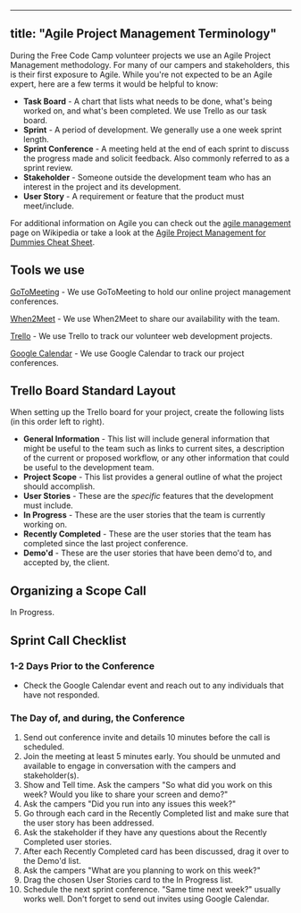 
---
title: "Agile Project Management Terminology"
---

During the Free Code Camp volunteer projects we use an Agile Project Management methodology. For many of our campers and stakeholders, this is their first exposure to Agile. While you're not expected to be an Agile expert, here are a few terms it would be helpful to know:

*   **Task Board** - A chart that lists what needs to be done, what's being worked on, and what's been completed. We use Trello as our task board.
*   **Sprint** - A period of development. We generally use a one week sprint length.
*   **Sprint Conference** - A meeting held at the end of each sprint to discuss the progress made and solicit feedback. Also commonly referred to as a sprint review.
*   **Stakeholder** - Someone outside the development team who has an interest in the project and its development.
*   **User Story** - A requirement or feature that the product must meet/include.

For additional information on Agile you can check out the [agile management](https://en.wikipedia.org/wiki/Agile_management) page on Wikipedia or take a look at the [Agile Project Management for Dummies Cheat Sheet](http://www.dummies.com/how-to/content/agile-project-management-for-dummies-cheat-sheet.html).

## Tools we use

[GoToMeeting](http://www.gotomeeting.com) - We use GoToMeeting to hold our online project management conferences.

[When2Meet](http://www.when2meet.com) - We use When2Meet to share our availability with the team.

[Trello](http://www.trello.com) - We use Trello to track our volunteer web development projects.

[Google Calendar](https://www.google.com/calendar) - We use Google Calendar to track our project conferences.

## Trello Board Standard Layout

When setting up the Trello board for your project, create the following lists (in this order left to right).

*   **General Information** - This list will include general information that might be useful to the team such as links to current sites, a description of the current or proposed workflow, or any other information that could be useful to the development team.
*   **Project Scope** - This list provides a general outline of what the project should accomplish.
*   **User Stories** - These are the _specific_ features that the development must include.
*   **In Progress** - These are the user stories that the team is currently working on.
*   **Recently Completed** - These are the user stories that the team has completed since the last project conference.
*   **Demo'd** - These are the user stories that have been demo'd to, and accepted by, the client.

## Organizing a Scope Call

In Progress.

## Sprint Call Checklist

### 1-2 Days Prior to the Conference

*   Check the Google Calendar event and reach out to any individuals that have not responded.

### The Day of, and during, the Conference

1.  Send out conference invite and details 10 minutes before the call is scheduled.
2.  Join the meeting at least 5 minutes early. You should be unmuted and available to engage in conversation with the campers and stakeholder(s).
3.  Show and Tell time. Ask the campers "So what did you work on this week? Would you like to share your screen and demo?"
4.  Ask the campers "Did you run into any issues this week?"
5.  Go through each card in the Recently Completed list and make sure that the user story has been addressed.
6.  Ask the stakeholder if they have any questions about the Recently Completed user stories.
7.  After each Recently Completed card has been discussed, drag it over to the Demo'd list.
8.  Ask the campers "What are you planning to work on this week?"
9.  Drag the chosen User Stories card to the In Progress list.
10.  Schedule the next sprint conference. "Same time next week?" usually works well. Don't forget to send out invites using Google Calendar.
